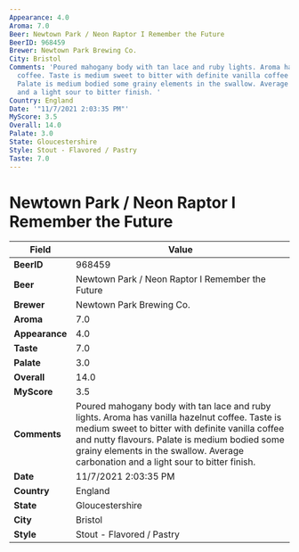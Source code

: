 ```yaml
---
Appearance: 4.0
Aroma: 7.0
Beer: Newtown Park / Neon Raptor I Remember the Future
BeerID: 968459
Brewer: Newtown Park Brewing Co.
City: Bristol
Comments: 'Poured mahogany body with tan lace and ruby lights. Aroma has vanilla hazelnut
  coffee. Taste is medium sweet to bitter with definite vanilla coffee and nutty flavours.
  Palate is medium bodied some grainy elements in the swallow. Average carbonation
  and a light sour to bitter finish. '
Country: England
Date: '"11/7/2021 2:03:35 PM"'
MyScore: 3.5
Overall: 14.0
Palate: 3.0
State: Gloucestershire
Style: Stout - Flavored / Pastry
Taste: 7.0
---
```


# Newtown Park / Neon Raptor I Remember the Future

| Field         | Value |
|---------------|-------|
| **BeerID** | 968459 |
| **Beer** | Newtown Park / Neon Raptor I Remember the Future |
| **Brewer** | Newtown Park Brewing Co. |
| **Aroma** | 7.0 |
| **Appearance** | 4.0 |
| **Taste** | 7.0 |
| **Palate** | 3.0 |
| **Overall** | 14.0 |
| **MyScore** | 3.5 |
| **Comments** | Poured mahogany body with tan lace and ruby lights. Aroma has vanilla hazelnut coffee. Taste is medium sweet to bitter with definite vanilla coffee and nutty flavours. Palate is medium bodied some grainy elements in the swallow. Average carbonation and a light sour to bitter finish.  |
| **Date** | 11/7/2021 2:03:35 PM |
| **Country** | England |
| **State** | Gloucestershire |
| **City** | Bristol |
| **Style** | Stout - Flavored / Pastry |
